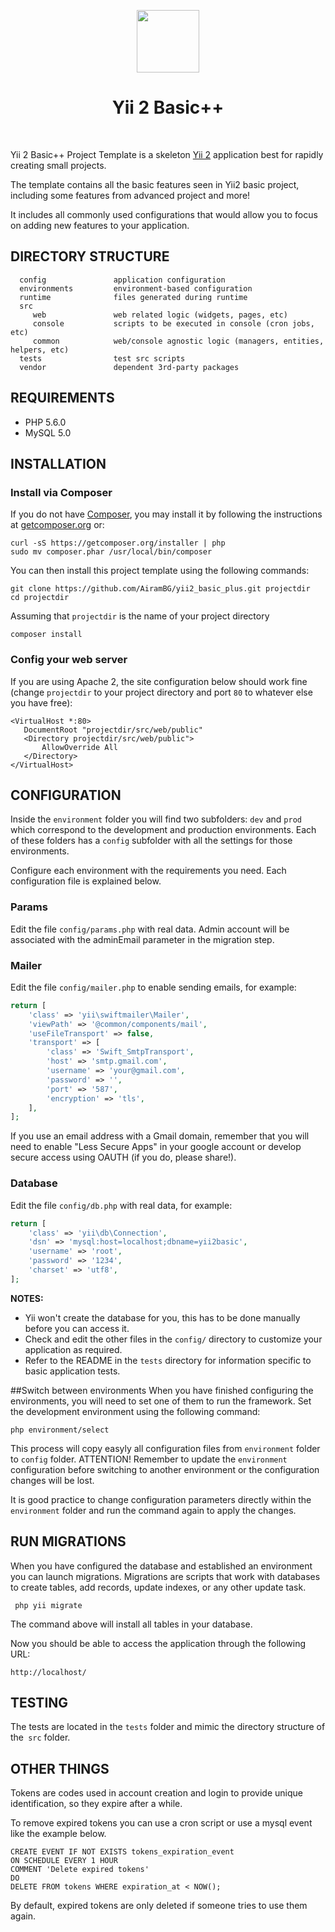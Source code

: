 <p align="center">
    <a href="https://github.com/yiisoft" target="_blank">
        <img src="https://avatars0.githubusercontent.com/u/993323" height="100px">
    </a>
    <h1 align="center">Yii 2 Basic++</h1>
    <br>
</p>

Yii 2 Basic++ Project Template is a skeleton [Yii 2](http://www.yiiframework.com/) application best for
rapidly creating small projects.

The template contains all the basic features seen in Yii2 basic project, including some features from advanced project and more!

It includes all commonly used configurations that would allow you to focus on adding new
features to your application.


DIRECTORY STRUCTURE
-------------------
      config               application configuration
      environments         environment-based configuration
      runtime              files generated during runtime
      src 
         web               web related logic (widgets, pages, etc)
         console           scripts to be executed in console (cron jobs, etc)
         common            web/console agnostic logic (managers, entities, helpers, etc) 
      tests                test src scripts 
      vendor               dependent 3rd-party packages



REQUIREMENTS
------------

* PHP 5.6.0
* MySQL 5.0


INSTALLATION
------------

### Install via Composer

If you do not have [Composer](http://getcomposer.org/), you may install it by following the instructions
at [getcomposer.org](http://getcomposer.org/doc/00-intro.md#installation-nix) or:
~~~
curl -sS https://getcomposer.org/installer | php
sudo mv composer.phar /usr/local/bin/composer
~~~


You can then install this project template using the following commands:
~~~
git clone https://github.com/AiramBG/yii2_basic_plus.git projectdir
cd projectdir
~~~
Assuming that `projectdir` is the name of your project directory

~~~
composer install
~~~

### Config your web server
If you are using Apache 2, the site configuration below should work fine (change `projectdir` to your project directory and port `80` to whatever else you have free):
~~~
<VirtualHost *:80>
   DocumentRoot "projectdir/src/web/public"
   <Directory projectdir/src/web/public">
       AllowOverride All
   </Directory>
</VirtualHost>
~~~


CONFIGURATION
-------------
Inside the `environment` folder you will find two subfolders: `dev` and `prod` which correspond to the development and production environments. Each of these folders has a `config` subfolder with all the settings for those environments.

Configure each environment with the requirements you need. Each configuration file is explained below.

### Params
Edit the file `config/params.php` with real data. Admin account will be associated with the adminEmail parameter in the migration step.

### Mailer
Edit the file `config/mailer.php` to enable sending emails, for example:

```php
return [
    'class' => 'yii\swiftmailer\Mailer',
    'viewPath' => '@common/components/mail',
    'useFileTransport' => false,
    'transport' => [
        'class' => 'Swift_SmtpTransport',
        'host' => 'smtp.gmail.com',
        'username' => 'your@gmail.com',
        'password' => '',
        'port' => '587',
        'encryption' => 'tls',
    ],
];
```
If you use an email address with a Gmail domain, remember that you will need to enable "Less Secure Apps" in your google account or develop secure access using OAUTH (if you do, please share!).

### Database
Edit the file `config/db.php` with real data, for example:

```php
return [
    'class' => 'yii\db\Connection',
    'dsn' => 'mysql:host=localhost;dbname=yii2basic',
    'username' => 'root',
    'password' => '1234',
    'charset' => 'utf8',
];
```

**NOTES:**
- Yii won't create the database for you, this has to be done manually before you can access it.
- Check and edit the other files in the `config/` directory to customize your application as required.
- Refer to the README in the `tests` directory for information specific to basic application tests.

##Switch between environments
When you have finished configuring the environments, you will need to set one of them to run the framework.
Set the development environment using the following command:
~~~
php environment/select
~~~

This process will copy easyly all configuration files from `environment` folder to `config` folder.
ATTENTION! Remember to update the `environment` configuration before switching to another environment or the configuration changes will be lost.

It is good practice to change configuration parameters directly within the `environment` folder and run the command again to apply the changes.

RUN MIGRATIONS
--------------
When you have configured the database and established an environment you can launch migrations. Migrations are scripts that work with databases to create tables, add records, update indexes, or any other update task.
~~~
 php yii migrate
~~~
The command above will install all tables in your database.


Now you should be able to access the application through the following URL:
~~~
http://localhost/
~~~

TESTING
-------
The tests are located in the `tests` folder and mimic the directory structure of the` src` folder.

OTHER THINGS
------
Tokens are codes used in account creation and login to provide unique identification, so they expire after a while.

To remove expired tokens you can use a cron script or use a mysql event like the example below.
```mysql
CREATE EVENT IF NOT EXISTS tokens_expiration_event
ON SCHEDULE EVERY 1 HOUR
COMMENT 'Delete expired tokens'
DO
DELETE FROM tokens WHERE expiration_at < NOW();
```
By default, expired tokens are only deleted if someone tries to use them again.